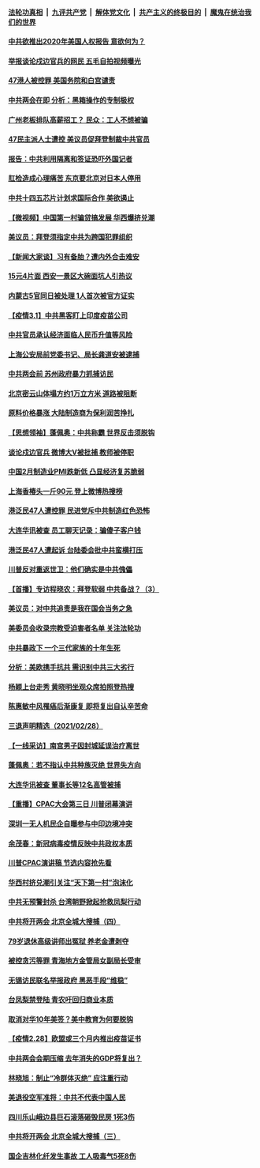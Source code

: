 

####  [法轮功真相](../../../../basic/blob/master/README.md?t=03020701) &nbsp;|&nbsp; [九评共产党](../../../../9ping.md/blob/master/README.md?t=03020701) &nbsp;|&nbsp; [解体党文化](../../../../jtdwh.md/blob/master/README.md?t=03020701)  &nbsp;|&nbsp; [共产主义的终极目的](../../../../gczydzjmd.md/blob/master/README.md?t=03020701) &nbsp;|&nbsp; [魔鬼在统治我们的世界](../../../../mgztzwmdsj.md/blob/master/README.md?t=03020701) 

#### [中共欲推出2020年美国人权报告 意欲何为？](../pages/nsc413/n12782847.md?t=03020701) 

#### [举报谈论戍边官兵的网民 五毛自拍视频曝光](../pages/nsc413/n12780958.md?t=03020701) 

#### [47港人被控罪 美国务院和白宫谴责](../pages/nsc413/n12782844.md?t=03020701) 

#### [中共两会在即 分析：黑箱操作的专制极权](../pages/nsc413/n12782842.md?t=03020701) 

#### [广州老板排队高薪招工？ 民众：工人不想被骗](../pages/nsc413/n12782672.md?t=03020701) 

#### [47民主派人士遭控 美议员促拜登制裁中共官员](../pages/nsc413/n12782753.md?t=03020701) 

#### [报告：中共利用隔离和签证恐吓外国记者](../pages/nsc413/n12782692.md?t=03020701) 

#### [肛检造成心理痛苦 东京要北京对日本人停用](../pages/nsc413/n12782657.md?t=03020701) 

#### [中共十四五芯片计划求国际合作 美欲遏止](../pages/nsc413/n12782341.md?t=03020701) 

#### [【微视频】中国第一村骗贷搞发展 华西爆挤兑潮](../pages/nsc413/n12782462.md?t=03020701) 

#### [美议员：拜登须指定中共为跨国犯罪组织](../pages/nsc413/n12782585.md?t=03020701) 

#### [【新闻大家谈】习有备胎？遭内外合击难安](../pages/nsc413/n12782578.md?t=03020701) 

#### [15元4片面 西安一景区大碗面坑人引热议](../pages/nsc413/n12782154.md?t=03020701) 

#### [内蒙古5官同日被处理 1人首次被官方证实](../pages/nsc413/n12782208.md?t=03020701) 

#### [【疫情3.1】中共黑客盯上印度疫苗公司](../pages/nsc413/n12782085.md?t=03020701) 

#### [中共官员承认经济面临人民币升值等风险](../pages/nsc413/n12781980.md?t=03020701) 

#### [上海公安局前党委书记、局长龚道安被逮捕](../pages/nsc413/n12781955.md?t=03020701) 


#### [中共两会前 苏州政府暴力抓捕访民](../pages/nsc413/n12781995.md?t=03020701) 

#### [北京密云山体塌方约1万立方米 道路被阻断](../pages/nsc413/n12781862.md?t=03020701) 

#### [原料价格暴涨 大陆制造商为保利润苦挣扎](../pages/nsc413/n12781518.md?t=03020701) 

#### [【思想领袖】蓬佩奥：中共称霸 世界反击须脱钩](../pages/nsc413/n12781147.md?t=03020701) 

#### [谈论戍边官兵 微博大V被批捕 教师被停职](../pages/nsc413/n12781503.md?t=03020701) 

#### [中国2月制造业PMI跌新低 凸显经济复苏脆弱](../pages/nsc413/n12781607.md?t=03020701) 

#### [上海香椿头一斤90元  登上微博热搜榜](../pages/nsc413/n12781517.md?t=03020701) 

#### [港泛民47人遭控罪 民进党斥中共制造红色恐怖](../pages/nsc413/n12781578.md?t=03020701) 

#### [大连华讯被查 员工聊天记录：骗傻子客户钱](../pages/nsc413/n12781266.md?t=03020701) 

#### [港泛民47人遭起诉 台陆委会批中共蛮横打压](../pages/nsc413/n12781370.md?t=03020701) 

#### [川普反对重返世卫：他们确实是中共傀儡](../pages/nsc413/n12781160.md?t=03020701) 

#### [【首播】专访程晓农：拜登软弱 中共备战？（3）](../pages/nsc413/n12779494.md?t=03020701) 

#### [美议员：对中共追责是我在国会当务之急](../pages/nsc413/n12781003.md?t=03020701) 

#### [美委员会收录宗教受迫害者名单 关注法轮功](../pages/nsc413/n12780753.md?t=03020701) 

#### [中共暴政下 一个三代家族的十年生死](../pages/nsc413/n12780349.md?t=03020701) 

#### [分析：美欧携手抗共 需识别中共三大劣行](../pages/nsc413/n12775918.md?t=03020701) 

#### [杨颖上台走秀 黄晓明坐观众席拍照登热搜](../pages/nsc413/n12780937.md?t=03020701) 

#### [陈惠敏中风罹癌后渐康复 即将复出自认辛苦命](../pages/nsc413/n12780646.md?t=03020701) 

#### [三退声明精选（2021/02/28）](../pages/nsc413/n12781128.md?t=03020701) 

#### [【一线采访】南宫男子因封城延误治疗离世](../pages/nsc413/n12780944.md?t=03020701) 

#### [蓬佩奥：若不指认中共种族灭绝 世界失方向](../pages/nsc413/n12780847.md?t=03020701) 

#### [大连华讯被查 董事长等12名高管被捕](../pages/nsc413/n12780749.md?t=03020701) 

#### [【重播】CPAC大会第三日 川普闭幕演讲](../pages/nsc413/n12779449.md?t=03020701) 

#### [深圳一无人机民企自曝参与中印边境冲突](../pages/nsc413/n12780661.md?t=03020701) 

#### [余茂春：新冠病毒疫情反映中共政权本质](../pages/nsc413/n12780719.md?t=03020701) 

#### [川普CPAC演讲稿 节选内容抢先看](../pages/nsc413/n12780702.md?t=03020701) 

#### [华西村挤兑潮引关注“天下第一村”泡沫化](../pages/nsc413/n12780501.md?t=03020701) 

#### [中共无预警封杀 台湾朝野掀起抢救凤梨行动](../pages/nsc413/n12780243.md?t=03020701) 

#### [中共将开两会 北京全城大搜捕（四）](../pages/nsc413/n12780504.md?t=03020701) 

#### [79岁退休高级讲师出冤狱 养老金遭剥夺](../pages/nsc413/n12780160.md?t=03020701) 

#### [被控贪污等罪 青海地方金管局女副局长受审](../pages/nsc413/n12780222.md?t=03020701) 

#### [无锡访民联名举报政府 黑恶手段“维稳”](../pages/nsc413/n12780347.md?t=03020701) 

#### [台凤梨禁登陆 青农吁回归商业本质](../pages/nsc413/n12780263.md?t=03020701) 

#### [取消对华10年美签？美中教育为何要脱钩](../pages/nsc413/n12777988.md?t=03020701) 

#### [【疫情2.28】欧盟或三个月内推出疫苗证书](../pages/nsc413/n12780129.md?t=03020701) 

#### [中共两会会期压缩 去年消失的GDP将复出？](../pages/nsc413/n12780127.md?t=03020701) 

#### [林晓旭：制止“冷群体灭绝” 应注重行动](../pages/nsc413/n12779736.md?t=03020701) 

#### [美退役空军准将：中共不代表中国人民](../pages/nsc413/n12771145.md?t=03020701) 


#### [四川乐山峨边县巨石滚落砸毁民房 1死3伤](../pages/nsc413/n12779939.md?t=03020701) 

#### [中共将开两会 北京全城大搜捕（三）](../pages/nsc413/n12779894.md?t=03020701) 

#### [国企吉林化纤发生事故 工人吸毒气5死8伤](../pages/nsc413/n12779914.md?t=03020701) 

